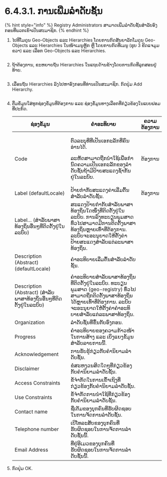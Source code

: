 # 6.4.3.1. ການເພີ່ມລຳດັບຊັ້ນ

{% hint style="info" %}
Registry Administrators ສາມາດເພີ່ມລໍາດັບຊັ້ນສໍາລັບອົງກອນທີ່ພວກເຂົາເປັນສະມາຊິກ.
{% endhint %}

1.  ໄປທີ່ໂມດູນ Geo-Objects ແລະ Hierarchies ໂດຍການກົດສັນຍາລັກໂມດູນ Geo-Objects ແລະ Hierarchies ໃນໜ້າເມນູຫຼັກ ຫຼື ໂດຍການກົດທີ່ເມນູ (ຮູບ 3 ຂີດແຈມູມຂວາ) ແລະ ເລືອກ Geo-Objects ແລະ Hierarchies.

    <figure><img src="../../../../../.gitbook/assets/image (5) (1).png" alt=""><figcaption></figcaption></figure>
2.  ຖ້າຕ້ອງການ, ຂະຫຍາຍຖັນ Hierarchies ໃນແຖບດ້ານຂ້າງໂດຍການກົດທີ່ລູກສອນຢູ່ທ້າຍ.

    <figure><img src="../../../../../.gitbook/assets/image (16) (1) (1).png" alt=""><figcaption></figcaption></figure>
3.  ເລື່ອນຖັນ Hierarchies ລົງໄປຫາອົງກອນທີ່ທ່ານເປັນສະມາຊິກ. ກົດປຸ່ມ Add Hierarchy.

    <figure><img src="../../../../../.gitbook/assets/image (17) (1).png" alt=""><figcaption></figcaption></figure>
4.  ຕື່ມຂໍ້ມູນໃສ່ທຸກຊ່ອງຂໍ້ມູນທີ່ຕ້ອງການ ແລະ ຊ່ອງຂໍ້ມູນທາງເລືອກທີ່ກ່ຽວຂ້ອງໃນແບບຟອມທີ່ປະກົດ.

    <table><thead><tr><th width="190">ຊ່ອງຂໍ້ມູນ</th><th width="364.6666666666667">ຄຳອະທິບາຍ</th><th>ຄວາມຕ້ອງການ</th></tr></thead><tbody><tr><td>Code</td><td><p>ຕົວລະບຸທີ່ທີ່ເປັນເອກະລັກທີ່ຄົນອ່ານໄດ້.</p><p>ລະຫັດສາມາດຖືກນໍາໃຊ້ເພື່ອກໍານົດຄວາມເປັນເອກະລັກຂອງລໍາດັບຊັ້ນຖ້າມີປ້າຍສະແດງຊ້ຳກັນຢູ່ໃນລະບົບ.</p></td><td>ຕ້ອງການ</td></tr><tr><td>Label (defaultLocale)</td><td>ປ້າຍກຳກັບສະແດງຄ່າເລີ່ມຕົ້ນສຳລັບລຳດັບຊັ້ນ.</td><td>ຕ້ອງການ</td></tr><tr><td>Label… (ສໍາລັບພາສາທ້ອງຖິ່ນອື່ນໆທີ່ຕິດຕັ້ງຢູ່ໃນລະບົບ)</td><td>ສະແດງປ້າຍກຳກັບສຳລັບພາສາທ້ອງຖິ່ນໃດໜຶ່ງທີ່ຕິດຕັ້ງຢູ່ໃນລະບົບ. ການລົງທະບຽນພູມສາດທົ່ວໄປສາມາດມີການຕິດຕັ້ງພາສາທ້ອງຖິ່ນຫຼາຍເທົ່າທີ່ຕ້ອງການ. ລະບົບຈະອະນຸຍາດໃຫ້ຕັ້ງຄ່າປ້າຍສະແດງສໍາລັບແຕ່ລະພາສາທ້ອງຖິ່ນ.</td><td></td></tr><tr><td>Description (Abstract) (defaultLocale)</td><td>ຄໍາອະທິບາຍເລີ່ມຕົ້ນສໍາລັບລໍາດັບຊັ້ນ.</td><td></td></tr><tr><td>Description (Abstract) (ສໍາລັບພາສາທ້ອງຖິ່ນອື່ນໆທີ່ຕິດຕັ້ງຢູ່ໃນລະບົບ)</td><td>ຄໍາອະທິບາຍສໍາລັບພາສາທ້ອງຖິ່ນທີ່ຕິດຕັ້ງຢູ່ໃນລະບົບ. ທະບຽນພູມສາດ (geo-registry) ທົ່ວໄປສາມາດຖືກຕິດຕັ້ງພາສາທ້ອງຖິ່ນໄດ້ຫຼາຍເທົ່າທີ່ຕ້ອງການ. ລະບົບຈະອະນຸຍາດໃຫ້ຕັ້ງຄ່າຄໍາອະທິບາຍສໍາລັບແຕ່ລະພາສາທ້ອງຖິ່ນ.</td><td></td></tr><tr><td>Organization</td><td>ລຳດັບຊັ້ນທີ່ຂຶ້ນກັບອົງກອນ.</td><td></td></tr><tr><td>Progress</td><td>ຄຳອະທິບາຍຂອງຄວາມກ້າວໜ້າໃນການສ້າງ ແລະ ເບິ່ງແຍງຂໍ້ມູນສໍາລັບລາຍການນີ້.</td><td></td></tr><tr><td>Acknowledgement</td><td>ການຮັບຮູ້ກ່ຽວກັບຄໍານິຍາມລໍາດັບຊັ້ນ.</td><td></td></tr><tr><td>Disclaimer</td><td>ຂໍສະຫງວນສິດໃດໆທີ່ກ່ຽວຂ້ອງກັບຄໍານິຍາມລໍາດັບຊັ້ນ.</td><td></td></tr><tr><td>Access Constraints</td><td>ຂໍ້ຈໍາກັດໃນການເຂົ້າເຖິງທີ່ກ່ຽວຂ້ອງກັບຄໍານິຍາມລໍາດັບຊັ້ນ.</td><td></td></tr><tr><td>Use Constraints</td><td>ຂໍ້ຈໍາກັດການນຳໃຊ້ທີ່ກ່ຽວຂ້ອງກັບຄໍານິຍາມລໍາດັບຊັ້ນ.</td><td></td></tr><tr><td>Contact name</td><td>ຊື່ເຕັມຂອງບຸກຄົນທີ່ຮັບຜິດຊອບໃນການຈັດການລໍາດັບຊັ້ນ.</td><td></td></tr><tr><td>Telephone number</td><td>ເບີໂທລະສັບຂອງບຸກຄົນທີ່ຮັບຜິດຊອບໃນການຈັດການລໍາດັບຊັ້ນນີ້.</td><td></td></tr><tr><td>Email Address</td><td>ທີ່ຢູ່ອີເມວຂອງບຸກຄົນທີ່ຮັບຜິດຊອບໃນການຈັດການລໍາດັບຊັ້ນນີ້.</td><td></td></tr></tbody></table>
5. ກົດປຸ່ມ OK.
